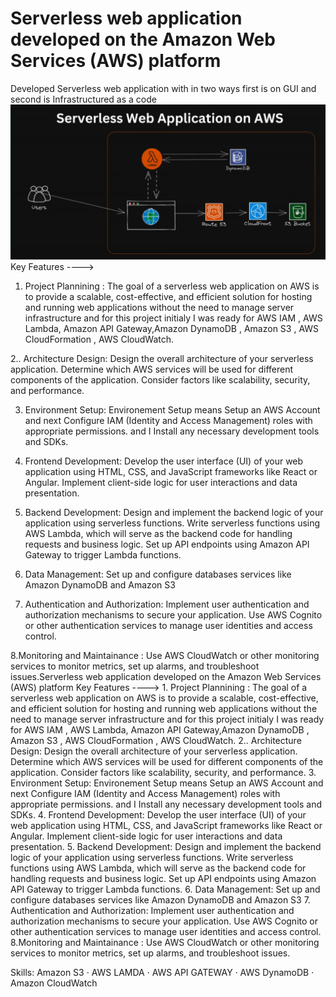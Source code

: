 # Serverless web application developed on the Amazon Web Services (AWS) platform 
Developed Serverless web application with in two ways first is on GUI and second is Infrastructured as a code 
![uploading](Screenshot_2024-04-17_18_55_52.png)
Key Features ----> 
1. Project Plannining : The goal of a serverless web application on AWS is to provide a scalable, cost-effective, and efficient solution for hosting and running web applications without the need to manage server infrastructure and for this project initialy I was ready for AWS IAM , AWS Lambda, Amazon API Gateway,Amazon DynamoDB , Amazon S3 , AWS CloudFormation , AWS CloudWatch.

2.. Architecture Design: Design the overall architecture of your serverless application.
Determine which AWS services will be used for different components of the application.
Consider factors like scalability, security, and performance.

3. Environment Setup: Environement Setup means Setup an AWS Account and next Configure IAM (Identity and Access Management) roles with appropriate permissions.
and I Install any necessary development tools and SDKs.

4. Frontend Development:
Develop the user interface (UI) of your web application using HTML, CSS, and JavaScript frameworks like React or Angular.
Implement client-side logic for user interactions and data presentation.

5. Backend Development: 
Design and implement the backend logic of your application using serverless functions.
Write serverless functions using AWS Lambda, which will serve as the backend code for handling requests and business logic.
Set up API endpoints using Amazon API Gateway to trigger Lambda functions.

6. Data Management: Set up and configure databases services like Amazon DynamoDB and Amazon S3

7. Authentication and Authorization:
Implement user authentication and authorization mechanisms to secure your application.
Use AWS Cognito or other authentication services to manage user identities and access control.

8.Monitoring and Maintainance : Use AWS CloudWatch or other monitoring services to monitor metrics, set up alarms, and troubleshoot issues.Serverless web application developed on the Amazon Web Services (AWS) platform Key Features ----> 1. Project Plannining : The goal of a serverless web application on AWS is to provide a scalable, cost-effective, and efficient solution for hosting and running web applications without the need to manage server infrastructure and for this project initialy I was ready for AWS IAM , AWS Lambda, Amazon API Gateway,Amazon DynamoDB , Amazon S3 , AWS CloudFormation , AWS CloudWatch. 2.. Architecture Design: Design the overall architecture of your serverless application. Determine which AWS services will be used for different components of the application. Consider factors like scalability, security, and performance. 3. Environment Setup: Environement Setup means Setup an AWS Account and next Configure IAM (Identity and Access Management) roles with appropriate permissions. and I Install any necessary development tools and SDKs. 4. Frontend Development: Develop the user interface (UI) of your web application using HTML, CSS, and JavaScript frameworks like React or Angular. Implement client-side logic for user interactions and data presentation. 5. Backend Development: Design and implement the backend logic of your application using serverless functions. Write serverless functions using AWS Lambda, which will serve as the backend code for handling requests and business logic. Set up API endpoints using Amazon API Gateway to trigger Lambda functions. 6. Data Management: Set up and configure databases services like Amazon DynamoDB and Amazon S3 7. Authentication and Authorization: Implement user authentication and authorization mechanisms to secure your application. Use AWS Cognito or other authentication services to manage user identities and access control. 8.Monitoring and Maintainance : Use AWS CloudWatch or other monitoring services to monitor metrics, set up alarms, and troubleshoot issues.

Skills: Amazon S3 · AWS LAMDA · AWS API GATEWAY · AWS DynamoDB · Amazon CloudWatch
